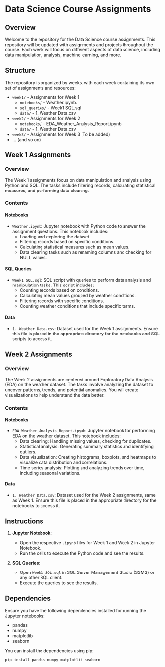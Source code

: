 # Data Science Course Assignments

## Overview

Welcome to the repository for the Data Science course assignments. This repository will be updated with assignments and projects throughout the course. Each week will focus on different aspects of data science, including data manipulation, analysis, machine learning, and more.

## Structure

The repository is organized by weeks, with each week containing its own set of assignments and resources:

- `week1/` - Assignments for Week 1
  - `notebooks/` - Weather.ipynb.
  - `sql_queries/` - Week1 SQL.sql
  - `data/` - 1. Weather Data.csv
- `week2/` - Assignments for Week 2
  - `notebooks/` - EDA_Weather_Analysis_Report.ipynb
  - `data/` - 1. Weather Data.csv
- `week3/` - Assignments for Week 3 (To be added)
- ... (and so on)

## Week 1 Assignments

### Overview

The Week 1 assignments focus on data manipulation and analysis using Python and SQL. The tasks include filtering records, calculating statistical measures, and performing data cleaning.

### Contents

#### Notebooks

- `Weather.ipynb`: Jupyter notebook with Python code to answer the assignment questions. This notebook includes:
  - Loading and exploring the dataset.
  - Filtering records based on specific conditions.
  - Calculating statistical measures such as mean values.
  - Data cleaning tasks such as renaming columns and checking for NULL values.

#### SQL Queries

- `Week1 SQL.sql`: SQL script with queries to perform data analysis and manipulation tasks. This script includes:
  - Counting records based on conditions.
  - Calculating mean values grouped by weather conditions.
  - Filtering records with specific conditions.
  - Counting weather conditions that include specific terms.

#### Data

- `1. Weather Data.csv`: Dataset used for the Week 1 assignments. Ensure this file is placed in the appropriate directory for the notebooks and SQL scripts to access it.

## Week 2 Assignments

### Overview

The Week 2 assignments are centered around Exploratory Data Analysis (EDA) on the weather dataset. The tasks involve analyzing the dataset to uncover patterns, trends, and potential anomalies. You will create visualizations to help understand the data better.

### Contents

#### Notebooks

- `EDA_Weather_Analysis_Report.ipynb`: Jupyter notebook for performing EDA on the weather dataset. This notebook includes:
  - Data cleaning: Handling missing values, checking for duplicates.
  - Statistical analysis: Generating summary statistics and identifying outliers.
  - Data visualization: Creating histograms, boxplots, and heatmaps to visualize data distribution and correlations.
  - Time series analysis: Plotting and analyzing trends over time, including seasonal variations.

#### Data

- `1. Weather Data.csv`: Dataset used for the Week 2 assignments, same as Week 1. Ensure this file is placed in the appropriate directory for the notebooks to access it.

## Instructions

1. **Jupyter Notebook**:
   - Open the respective `.ipynb` files for Week 1 and Week 2 in Jupyter Notebook.
   - Run the cells to execute the Python code and see the results.

2. **SQL Queries**:
   - Open `Week1 SQL.sql` in SQL Server Management Studio (SSMS) or any other SQL client.
   - Execute the queries to see the results.

## Dependencies

Ensure you have the following dependencies installed for running the Jupyter notebooks:

- pandas
- numpy
- matplotlib
- seaborn

You can install the dependencies using pip:
```bash
pip install pandas numpy matplotlib seaborn
